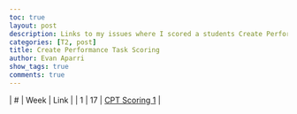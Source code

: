```yaml
---
toc: true
layout: post
description: Links to my issues where I scored a students Create Performance Task video and response and explained why I got it wrong/right using Collegeboard
categories: [T2, post]
title: Create Performance Task Scoring
author: Evan Aparri
show_tags: true
comments: true
---
```

| # | Week | Link |
| 1 | 17 | [CPT Scoring 1](https://github.com/chewyboba10/sushi-burrito/issues/13) |